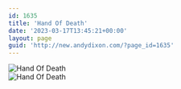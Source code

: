 ```yaml
---
id: 1635
title: 'Hand Of Death'
date: '2023-03-17T13:45:21+00:00'
layout: page
guid: 'http://new.andydixon.com/?page_id=1635'
---
```


![Hand Of Death](https://i0.wp.com/assets.g8x2.ldn.idrivee2-23.com/posters/Hand%20Of%20Death%2001.jpg?w=1200&ssl=1 "Hand Of Death")  
![Hand Of Death](https://i0.wp.com/assets.g8x2.ldn.idrivee2-23.com/posters/Hand%20Of%20Death%2002.jpg?w=1200&ssl=1 "Hand Of Death")